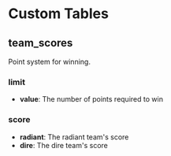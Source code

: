 # Custom Tables

## team_scores
Point system for winning.

### limit
* **value**: The number of points required to win

### score
* **radiant**: The radiant team's score
* **dire**: The dire team's score
